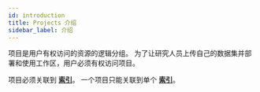 ```yaml
---
id: introduction
title: Projects 介绍
sidebar_label: 介绍
---
```


项目是用户有权访问的资源的逻辑分组。 为了让研究人员上传自己的数据集并部署和使用工作区，用户必须有权访问项目。

项目必须关联到 [**索引**](/zh/user_guide/sidebar/admin/accounts/indexes/introduction)。 一个项目只能关联到单个 [**索引**](/zh/user_guide/sidebar/admin/accounts/indexes/introduction)。
